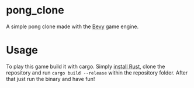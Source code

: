 # pong_clone

A simple pong clone made with the [Bevy](https://github.com/bevyengine/bevy) game engine.

# Usage

To play this game build it with cargo. Simply [install Rust](https://www.rust-lang.org/tools/install), clone the repository and run ```cargo build --release``` within the repository folder. After that just run the binary and have fun!
